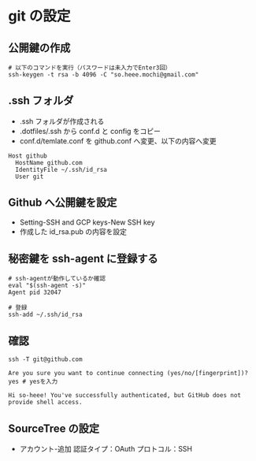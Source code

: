 # git の設定

## 公開鍵の作成

```
# 以下のコマンドを実行（パスワードは未入力でEnter3回）
ssh-keygen -t rsa -b 4096 -C "so.heee.mochi@gmail.com"
```

## .ssh フォルダ

- .ssh フォルダが作成される
- .dotfiles/.ssh から conf.d と config をコピー
- conf.d/temlate.conf を github.conf へ変更、以下の内容へ変更

```
Host github
  HostName github.com
  IdentityFile ~/.ssh/id_rsa
  User git
```

## Github へ公開鍵を設定

- Setting-SSH and GCP keys-New SSH key
- 作成した id_rsa.pub の内容を設定

## 秘密鍵を ssh-agent に登録する

```
# ssh-agentが動作しているか確認
eval "$(ssh-agent -s)"
Agent pid 32047

# 登録
ssh-add ~/.ssh/id_rsa
```

## 確認

```
ssh -T git@github.com

Are you sure you want to continue connecting (yes/no/[fingerprint])? yes # yesを入力

Hi so-heee! You've successfully authenticated, but GitHub does not provide shell access.
```

## SourceTree の設定

- アカウント-追加
  認証タイプ：OAuth
  プロトコル：SSH
